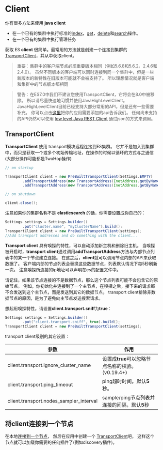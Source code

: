 # Client

你有很多方法来使用 **java client**

- 在一个已有的集群中执行标准的[index](../5DocumentAPIs/IndexAPI.md#index接口)，[get](../5DocumentAPIs/GetAPI.md)，[delete](../5DocumentAPIs/DeleteAPI.md)和[search](../6SearchAPI/readme.md)操作。
- 在一个已有的集群中执行管理任务

获取 ES **client** 很简单。最常用的方法就是创建一个连接到集群的[TransportClient](../4Client/readme.md#TransportClient)，并从中获取client。

> 重要：集群中的客户端节点必须重要版本相同（例如5.6.8和5.6.2，2.4.6和2.4.0）。
虽然不同版本的客户端可以同时连接到同一个集群中，但是一些新版本的新特性在旧版本可能就不会被支持了。
所以理想情况就是客户端和集群中的节点版本都相同

> 警告：在ES7.0中我们不建议您使用TransportClient，它将会在8.0中被移除。
所以请尽量快速地习惯并使用JavaHighLevelClient。JavaHighLevelClient目前已经支持大部分常用的API，但是还有一些需要补充。
你可以点击[这里](https://github.com/elastic/elasticsearch/issues/27205)把你的应用需要添加的api告诉我们。
任何尚未支持的API仍然可以使用 [low level Java REST Client]() 通过json的方式来调用。

## TransportClient

**TransportClient** 使用 transport模块远程连接到ES集群。
它并不是加入到集群中，而只是获取一个或多个初始传输地址，在操作的时候以循环的方式与之通信(大部分操作可能都是TwoHop操作)

```java
// on startup

TransportClient client = new PreBuiltTransportClient(Settings.EMPTY)
        .addTransportAddress(new TransportAddress(InetAddress.getByName("host1"), 9300))
        .addTransportAddress(new TransportAddress(InetAddress.getByName("host2"), 9300));

// on shutdown

client.close();
```

注意如果你的集群名称不是 **elasticsearch** 的话，你需要设置成你自己的：

```java
Settings settings = Settings.builder()
        .put("cluster.name", "myClusterName").build();
TransportClient client = new PreBuiltTransportClient(settings);
//Add transport addresses and do something with the client...
```

**Transport client** 具有嗅探的特性，可以自动添加新主机和删除旧主机。
当嗅探被开启时，**transport client**通过调用**addTransportAddress**方法与内部节点列表中的某一个节点建立连接。
在这之后，**client**就可以调用节点内部的API来获取数据了。
客户端内部的节点列表会替换这些数据节点，列表默认情况下每5秒刷新一次。
注意嗅探所连接的ip地址可以声明在es的配置文件中。

请记住，如果该节点连接的不是数据节点，那么这个节点列表可能不会包含它的原始节点。
例如，你初始化并连接到了一个主节点，在嗅探之后，接下来的请求都不会发送到这个主节点，而是发送到其它的数据节点。
transport client排除非数据节点的原因，是为了避免向主节点发送搜索请求。

想起用嗅探特性，请设置**client.transport.sniff**为**true**：

```java
Settings settings = Settings.builder()
        .put("client.transport.sniff", true).build();
TransportClient client = new PreBuiltTransportClient(settings);
```

transport client级别的其它设置：

参数 | 作用
---|---
client.transport.ignore_cluster_name | 设置成**true**可以忽略节点名称的校验。(v0.19.4+)
client.transport.ping_timeout | ping超时时间，默认**5**秒。
client.transport.nodes_sampler_interval | sample/ping节点列表并连接的间隔，默认**5**秒

## 将client连接到一个节点
在本地[连接到一个节点](https://www.elastic.co/guide/en/elasticsearch/reference/6.2/modules-node.html#coordinating-only-node)，
然后在应用中创建一个 [TransportClient](#TransportClient)吧。
这样这个节点就可以加载你需要的任何插件了(例如discovery插件)。
